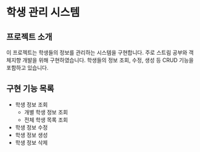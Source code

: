 # 학생 관리 시스템

## 프로젝트 소개
이 프로젝트는 학생들의 정보를 관리하는 시스템을 구현합니다. 주로 스트림 공부와 객체지향 개발을 위해 구현하였습니다. 학생들의 정보 조회, 수정, 생성 등 CRUD 기능을 포함하고 있습니다.

## 구현 기능 목록
- 학생 정보 조회
  - 개별 학생 정보 조회
  - 전체 학생 목록 조회
- 학생 정보 수정
- 학생 정보 생성
- 학생 정보 삭제
